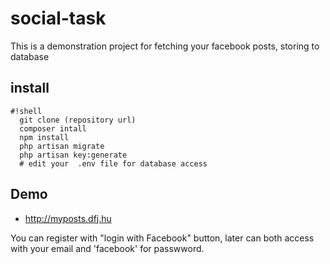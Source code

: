 # social-task

This is a demonstration project for fetching your facebook posts, storing to database


## install
```
#!shell
  git clone (repository url)
  composer intall
  npm install
  php artisan migrate
  php artisan key:generate
  # edit your  .env file for database access
```

## Demo
 * http://myposts.dfj.hu


You can register with "login with Facebook" button, later can both access with your email and 'facebook' for passwword.